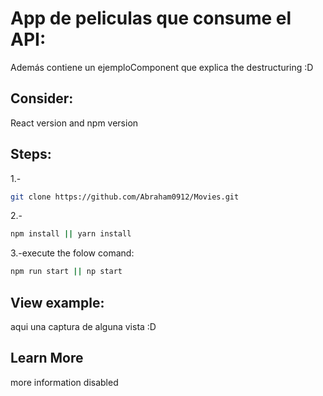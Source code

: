 # App de peliculas que consume el API:
Además contiene un ejemploComponent que explica the destructuring :D 

## Consider:
React version and npm version

## Steps:
1.- 
```bash
git clone https://github.com/Abraham0912/Movies.git
```
2.- 
```bash
npm install || yarn install
```
3.-execute the folow comand:
 ```bash
npm run start || np start
```
## View example:
aqui una captura de  alguna vista :D
## Learn More

more information disabled